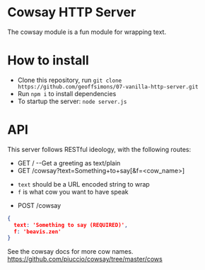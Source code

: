 # Cowsay HTTP Server

The cowsay module is a fun module for wrapping text.

# How to install

- Clone this repository, run `git clone https://github.com/geoffsimons/07-vanilla-http-server.git`
- Run `npm i` to install dependencies
- To startup the server: `node server.js`

# API

This server follows RESTful ideology, with the following routes:
* GET /
--Get a greeting as text/plain
* GET /cowsay?text=Something+to+say[&f=<cow_name>]
- `text` should be a URL encoded string to wrap
- `f` is what cow you want to have speak
* POST /cowsay
```json
{
  text: 'Something to say (REQUIRED)',
  f: 'beavis.zen'
}
```
See the cowsay docs for more cow names.
https://github.com/piuccio/cowsay/tree/master/cows
